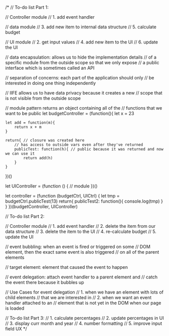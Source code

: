 /*
// To-do list Part 1:

// Controller module
// 1. add event handler

// data module
// 3. add new item to internal data structure
// 5. calculate budget

// UI module
// 2. get input values
// 4. add new item to the UI
// 6. update the UI

// data encapsulation: allows us to hide the implementation details
// of a specific module from the outside scope so that we only expose
// a public interface which is sometimes called an API

// separation of concerns: each part of the application should only
// be interested in doing one thing independently

// IIFE allows us to have data privacy because it creates a new
// scope that is not visible from the outside scope

// module pattern returns an object containing all of the
// functions that we want to be public
let budgetController = (function(){
    let x = 23

    let add = function(m){
        return x + m
    }

    return{ // closure was created here
        // has access to outside vars even after they've returned
        publicTest: function(h){ // public because it was returned and now we can use it
            return add(h)
        }
    }
})()

let UIController = (function () {
    // module
})()

let controller = (function (budgetCtrl, UICtrl) {
    let tmp = budgetCtrl.publicTest(13)
    return{
        publicTest2: function(){
            console.log(tmp)
        }
    }
})(budgetController, UIController)

// To-do list Part 2:

// Controller module
// 1. add event handler
// 2. delete the item from our data structure
// 3. delete the item to the UI
// 4. re-calculate budget
// 5. update the UI

// event bubbling: when an event is fired or triggered on some
// DOM element, then the exact same event is also triggered
// on all of the parent elements

// target element: element that caused the event to happen

// event delegation: attach event handler to a parent element and
// catch the event there because it bubbles up

// Use Cases for event delegation
// 1. when we have an element with lots of child elements
// that we are interested in
// 2. when we want an event handler attached to an
// element that is not yet in the DOM when our page is loaded

// To-do list Part 3:
// 1. calculate percentages
// 2. update percentages in UI
// 3. display curr month and year
// 4. number formatting
// 5. improve input field UX
 */